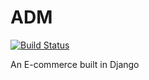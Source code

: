 # ADM
[![Build Status](https://travis-ci.com/paolobiondo/adm.svg?token=kzQX1BTGS9e5ppiEAnwq&branch=main)](https://travis-ci.com/paolobiondo/adm)

An E-commerce built in Django
